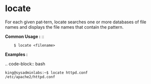 # locate


 For each given pat‐tern, locate searches one or more databases of file names and displays  the  file  names  that  contain  the  pattern.


**Common Usage :**  ::

		$ locate <filename>


**Examples :**

.. code-block:: bash

    king@sysadminlabs:~$ locate httpd.conf
    /etc/apache2/httpd.conf
